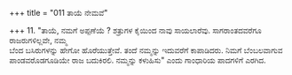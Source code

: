 +++
title = "011 ತಾಯೆ ನೇಮವೆ"

+++
11. "ತಾಯೆ, ನಮಗೆ ಅಪ್ಪಣೆಯೆ ? ಶತ್ರುಗಳ ಕೈಯಿಂದ ನಾವು ಸಾಯಲಾರೆವು. ಸಾಗರಾಂತದವರೆಗೂ ರಾಜರುಗಳಿಲ್ಲವೇ, ನಮ್ಮ   
ಬೆಂದ ಬಸಿರುಗಳನ್ನು ಹೇಗೋ ಹೊರೆಯುತ್ತೇವೆ. ತಂದೆ ನಮ್ಮನ್ನು ಇದುವರೆಗೆ ಕಾಪಾಡಿದರು. ನಿಮಗೆ ಬೆಂಬಲವಾಗುವ ಪಾಂಡವರೊಡಗೂಡಿಯೇ ರಾಜ ಬದುಕಿರಲಿ. ನಮ್ಮನ್ನು ಕಳುಹಿಸು" ಎಂದು ಗಾಂಧಾರಿಯ ಪಾದಗಳಿಗೆ ಎರಗಿದ.